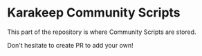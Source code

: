 # Karakeep Community Scripts

This part of the repository is where Community Scripts are stored.

Don't hesitate to create PR to add your own!
